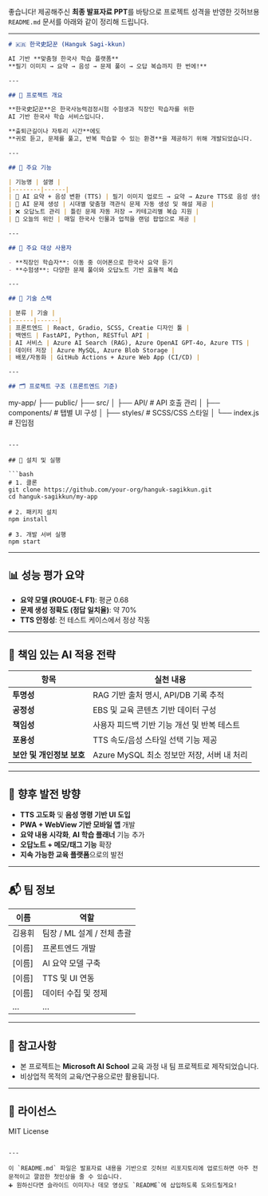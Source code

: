 좋습니다! 제공해주신 **최종 발표자료 PPT**를 바탕으로 프로젝트 성격을 반영한 깃허브용 `README.md` 문서를 아래와 같이 정리해 드립니다.

---

```markdown
# 🇰🇷 한국史記꾼 (Hanguk Sagi-kkun)

AI 기반 **맞춤형 한국사 학습 플랫폼**  
**필기 이미지 → 요약 → 음성 → 문제 풀이 → 오답 복습까지 한 번에!**

---

## 📌 프로젝트 개요

**한국史記꾼**은 한국사능력검정시험 수험생과 직장인 학습자를 위한  
AI 기반 한국사 학습 서비스입니다.

**출퇴근길이나 자투리 시간**에도  
**귀로 듣고, 문제를 풀고, 반복 학습할 수 있는 환경**을 제공하기 위해 개발되었습니다.

---

## 🎯 주요 기능

| 기능명 | 설명 |
|--------|------|
| 🧠 AI 요약 + 음성 변환 (TTS) | 필기 이미지 업로드 → 요약 → Azure TTS로 음성 생성 |
| 📝 AI 문제 생성 | 시대별 맞춤형 객관식 문제 자동 생성 및 해설 제공 |
| ❌ 오답노트 관리 | 틀린 문제 자동 저장 → 카테고리별 복습 지원 |
| 👤 오늘의 위인 | 매일 한국사 인물과 업적을 랜덤 팝업으로 제공 |

---

## 👥 주요 대상 사용자

- **직장인 학습자**: 이동 중 이어폰으로 한국사 요약 듣기  
- **수험생**: 다양한 문제 풀이와 오답노트 기반 효율적 복습

---

## 🧩 기술 스택

| 분류 | 기술 |
|------|------|
| 프론트엔드 | React, Gradio, SCSS, Creatie 디자인 툴 |
| 백엔드 | FastAPI, Python, RESTful API |
| AI 서비스 | Azure AI Search (RAG), Azure OpenAI GPT-4o, Azure TTS |
| 데이터 저장 | Azure MySQL, Azure Blob Storage |
| 배포/자동화 | GitHub Actions + Azure Web App (CI/CD) |

---

## 🗂️ 프로젝트 구조 (프론트엔드 기준)

```
my-app/
├── public/
├── src/
│   ├── API/                 # API 호출 관리
│   ├── components/          # 탭별 UI 구성
│   ├── styles/              # SCSS/CSS 스타일
│   └── index.js             # 진입점
```

---

## 🚀 설치 및 실행

```bash
# 1. 클론
git clone https://github.com/your-org/hanguk-sagikkun.git
cd hanguk-sagikkun/my-app

# 2. 패키지 설치
npm install

# 3. 개발 서버 실행
npm start
```

---

## 📊 성능 평가 요약

- **요약 모델 (ROUGE-L F1)**: 평균 0.68  
- **문제 생성 정확도 (정답 일치율)**: 약 70%  
- **TTS 안정성**: 전 테스트 케이스에서 정상 작동

---

## 🧭 책임 있는 AI 적용 전략

| 항목 | 실천 내용 |
|------|-----------|
| **투명성** | RAG 기반 출처 명시, API/DB 기록 추적 |
| **공정성** | EBS 및 교육 콘텐츠 기반 데이터 구성 |
| **책임성** | 사용자 피드백 기반 기능 개선 및 반복 테스트 |
| **포용성** | TTS 속도/음성 스타일 선택 기능 제공 |
| **보안 및 개인정보 보호** | Azure MySQL 최소 정보만 저장, 서버 내 처리 |

---

## 🌱 향후 발전 방향

- **TTS 고도화** 및 **음성 명령 기반 UI 도입**
- **PWA + WebView 기반 모바일 앱** 개발
- **요약 내용 시각화**, **AI 학습 플래너** 기능 추가
- **오답노트 + 메모/태그 기능** 확장
- **지속 가능한 교육 플랫폼**으로의 발전

---

## 📬 팀 정보

| 이름 | 역할 |
|------|------|
| 김용휘 | 팀장 / ML 설계 / 전체 총괄 |
| [이름] | 프론트엔드 개발 |
| [이름] | AI 요약 모델 구축 |
| [이름] | TTS 및 UI 연동 |
| [이름] | 데이터 수집 및 정제 |
| … | … |

---

## 📝 참고사항

- 본 프로젝트는 **Microsoft AI School** 교육 과정 내 팀 프로젝트로 제작되었습니다.
- 비상업적 목적의 교육/연구용으로만 활용됩니다.

---

## 📎 라이선스

MIT License
```

---

이 `README.md` 파일은 발표자료 내용을 기반으로 깃허브 리포지토리에 업로드하면 아주 전문적이고 깔끔한 첫인상을 줄 수 있습니다.  
➕ 원하신다면 슬라이드 이미지나 데모 영상도 `README`에 삽입하도록 도와드릴게요!
